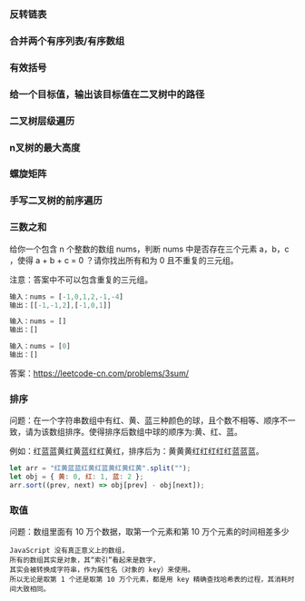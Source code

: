 ### 反转链表
### 合并两个有序列表/有序数组
### 有效括号
### 给一个目标值，输出该目标值在二叉树中的路径
### 二叉树层级遍历
### n叉树的最大高度

### 螺旋矩阵

### 手写二叉树的前序遍历

### 三数之和

给你一个包含 n 个整数的数组 nums，判断 nums 中是否存在三个元素 a，b，c ，使得 a + b + c = 0 ？请你找出所有和为 0 且不重复的三元组。

注意：答案中不可以包含重复的三元组。

```js
输入：nums = [-1,0,1,2,-1,-4]
输出：[[-1,-1,2],[-1,0,1]]

输入：nums = []
输出：[]

输入：nums = [0]
输出：[]
```

答案：https://leetcode-cn.com/problems/3sum/

### 排序

问题：在一个字符串数组中有红、黄、蓝三种颜色的球，且个数不相等、顺序不一致，请为该数组排序。使得排序后数组中球的顺序为:黄、红、蓝。

例如：红蓝蓝黄红黄蓝红红黄红，排序后为：黄黄黄红红红红红蓝蓝蓝。

```js
let arr = "红黄蓝蓝红黄红蓝黄红黄红黄".split("");
let obj = { 黄: 0, 红: 1, 蓝: 2 };
arr.sort((prev, next) => obj[prev] - obj[next]);
```

### 取值

问题：数组里面有 10 万个数据，取第一个元素和第 10 万个元素的时间相差多少

```
JavaScript 没有真正意义上的数组，
所有的数组其实是对象，其“索引”看起来是数字，
其实会被转换成字符串，作为属性名（对象的 key）来使用。
所以无论是取第 1 个还是取第 10 万个元素，都是用 key 精确查找哈希表的过程，其消耗时间大致相同。
```
